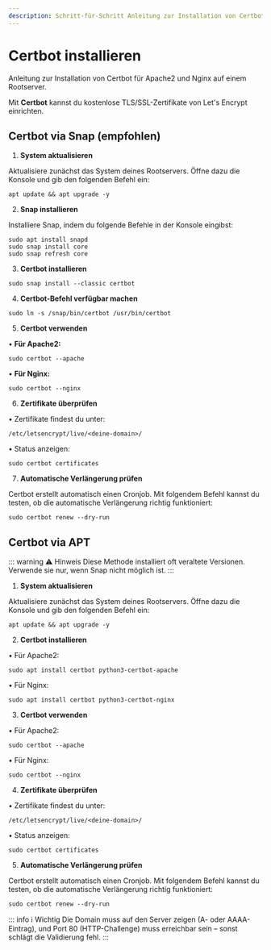 ```yaml
---
description: Schritt-für-Schritt Anleitung zur Installation von Certbot auf einem Rootserver mit Apache2 oder Nginx – sichere deine Website mit SSL-Zertifikaten unter Ubuntu/Debian.
---
```


# Certbot installieren

Anleitung zur Installation von Certbot für Apache2 und Nginx auf einem Rootserver.

Mit <strong>Certbot</strong> kannst du kostenlose TLS/SSL-Zertifikate von Let's Encrypt einrichten.

## Certbot via Snap (empfohlen)

1. <strong>System aktualisieren</strong>

Aktualisiere zunächst das System deines Rootservers. Öffne dazu die Konsole und gib den folgenden Befehl ein:

```
apt update && apt upgrade -y
```

2. <strong>Snap installieren</strong>

Installiere Snap, indem du folgende Befehle in der Konsole eingibst:

```
sudo apt install snapd
sudo snap install core
sudo snap refresh core
```

3. <strong>Certbot installieren</strong>

```
sudo snap install --classic certbot
```

4. <strong>Certbot-Befehl verfügbar machen</strong>

```
sudo ln -s /snap/bin/certbot /usr/bin/certbot
```

5. <strong>Certbot verwenden</strong>

• <strong>Für Apache2:</strong>

```
sudo certbot --apache
```

• <strong>Für Nginx:</strong>

```
sudo certbot --nginx
```

6. <strong>Zertifikate überprüfen</strong>

• Zertifikate findest du unter:
```
/etc/letsencrypt/live/<deine-domain>/
```

• Status anzeigen:
```
sudo certbot certificates
```

7. <strong>Automatische Verlängerung prüfen</strong>

Certbot erstellt automatisch einen Cronjob. Mit folgendem Befehl kannst du testen, ob die automatische Verlängerung richtig funktioniert:
```
sudo certbot renew --dry-run
```

## Certbot via APT

::: warning :warning: Hinweis
Diese Methode installiert oft veraltete Versionen. Verwende sie nur, wenn Snap nicht möglich ist.
:::

1. <strong>System aktualisieren</strong>

Aktualisiere zunächst das System deines Rootservers. Öffne dazu die Konsole und gib den folgenden Befehl ein:

```
apt update && apt upgrade -y
```

2. <strong>Certbot installieren</strong>


• Für Apache2:

```
sudo apt install certbot python3-certbot-apache
```

• Für Nginx:

```
sudo apt install certbot python3-certbot-nginx
```

3. <strong>Certbot verwenden</strong>

• Für Apache2:
```
sudo certbot --apache
```

• Für Nginx:
```
sudo certbot --nginx
```

4. <strong>Zertifikate überprüfen</strong>

• Zertifikate findest du unter:
```
/etc/letsencrypt/live/<deine-domain>/
```

• Status anzeigen:
```
sudo certbot certificates
```

5. <strong>Automatische Verlängerung prüfen</strong>

Certbot erstellt automatisch einen Cronjob. Mit folgendem Befehl kannst du testen, ob die automatische Verlängerung richtig funktioniert:
```
sudo certbot renew --dry-run
```

::: info :information_source: Wichtig
Die Domain muss auf den Server zeigen (A- oder AAAA-Eintrag), und Port 80 (HTTP-Challenge) muss erreichbar sein – sonst schlägt die Validierung fehl.
:::